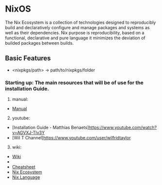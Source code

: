 # NixOS
The Nix Ecosystem is a collection of technologies designed to reproducibly build and declaratively configure and manage packages and systems as well as their dependencies. Nix purpose is reproducibility, based on a functional, declarative and pure language it minimizes the deviation of builded packages between builds.  



## Basic Features
* <nixpkgs/path> -> path/to/nixpkgs/folder

### Starting up: The main resources that will be of use for the installation Guide.

1) manual: 
* [Manual](https://nixos.org/manual/nixos/stable/index.html#nixos-manual)
2) youtube: 
* [Installation Guide - Matthias Benaets]https://www.youtube.com/watch?v=AGVXJ-TIv3Y
* [Wil T Channel]https://www.youtube.com/user/wilfridtaylor
3) wiki:	
* [Wiki](https://nixos.wiki)
* [](https://nixos.wiki/wiki/NixOS_as_a_desktop)
* [Cheatsheet](https://nixos.wiki/wiki/Cheatsheet)
* [Nix Ecosystem](https://nixos.wiki/wiki/Nix_Ecosystem)
* [Nix Language](https://nixos.wiki/wiki/Overview_of_the_Nix_Language)
	
	
				
